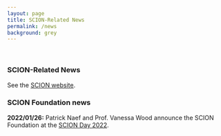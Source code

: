 ```yaml
---
layout: page
title: SCION-Related News
permalink: /news
background: grey
---
```

<br>

### SCION-Related News
See the [SCION website](https://scion-architecture.net/pages/news/).
<br>

### SCION Foundation news

**2022/01/26:**
Patrick Naef and Prof. Vanessa Wood announce the  SCION Foundation at the [SCION Day 2022](https://scion-architecture.net/pages/scion_day_2022/).

<!-- **2021/07/15:**
The Swiss National Bank and SIX embrace SCION and build SSFN, a highly secure and efficient SCION network for the finance industry. 
Press releases: 
[SIX](https://six.swiss/3en8NJw)
[SNB](https://www.snb.ch/en/mmr/reference/pre_20210715/source/pre_20210715.en.pdf)

**2021/07/11:**  
The SCION secure Internet can also support ICRC's humanitarian efforts with highly reliable and resilient communication, in case of emergency network communication is essential! How re-thinking data security could help the most vulnerable. [Article by SWISSINFO available here.](https://www.swissinfo.ch/eng/how-re-thinking-data-security-could-help-the-most-vulnerable/46766478) 

**2021/07/09:**  
Swisscom launches a premium internet offering based on SCION [swisscom.com/scion](https://www.swisscom.com/scion). 

**2021/06/22:**  
How does a path-aware architecture like SCION change interconnection agreements? Simon Scherer presents [https://cloud.inf.ethz.ch/s/67nEzKLCRJGWjnw](his work at DSN 2021).'

**2021/06/08:**  
SCION in [technology outlook 2021](https://www.satw.ch/fileadmin/user_upload/documents/02_Themen/01_Frueherkennung/Technology_Outlook_2021/SATW_Technology_Outlook_2021_EN.pdf) (p.44), published by [SATW](https://www.satw.ch/en/).

**2021/06/01:**  
Root cause of why the Internet as we know it can be so vulnerable - more about it in [this WEF article](https://www.weforum.org/agenda/2021/06/internet-connectivity-border-gateway-protocol-scion/?utm_content=168741045&utm_medium=social&utm_source=linkedin&hss_channel=lcp-25044813).

**2021/05/30:**  
Excellent [paper](https://netsec.ethz.ch/publications/papers/scherrer__novel_interconnection.pdf) about enabling novel interconnection agreements with path-aware networking architectures.

**2021/05/25:**  
SCION in P4: Congratulations to researchers at SIDN labs for successfully implementing a SCION router on a P4 platform! Read more about their work [here](https://www.sidnlabs.nl/nieuws-en-blogs/future-internet-at-terabit-speeds-scion-in-p4).

**2021/05/20:**  
The latest SCION newsletter is available [here](https://mailchi.mp/90a73969ba79/scion-newsletter-6498016), discussing the launch of the SCION Foundation and green routing.

**2021/05/17:**  
David Hausheer has published a [blogpost](https://labs.ripe.net/author/hausheer/scion-a-novel-internet-architecture/) about the recent Birds of a Feather (BoF) session about SCION at the RIPE 81 conference and will be organizing another one at RIPE 82.

**2021/03/12:**  
Sustainable aspects of SCION: See our [latest news](https://www.weforum.org/agenda/2021/03/internet-carbon-emissions-data-path-scion/) on green routing presented at WEF.

**2021/02/10:**  
SCION packets are proven to follow only authorized paths, so no Frankenpaths are possible. Congratulations to Tobias Klenze, Christoph Sprenger and David Basin for their [amazing paper](https://www.scion-architecture.net/pdf/2021-forwarding-verification.pdf) that will appear at CSF 2021.

**2021/01/25:**  
With SCIONs mechanisms for in-network source authentication and built-in defenses against reflector attacks, exploits like these would be a story of the past (dark ages of the Internet): New article available [here](https://arstechnica.com/information-technology/2021/01/ddosers-are-abusing-microsoft-rdp-to-make-attacks-more-powerful/).

**2020/12/18:**  
Cybersecurity made in Zürich: Quick [portraits](https://www.computerworld.ch/security/start-ups/cybersecurity-made-in-zuerich-2618003.html) of different startups.

**2020/11/26:**  
The new SCION newsletter is available [here](https://www.scion-architecture.net/newsletter/nl10.pdf), discussing the necessity of multi-path routing for a reliable Internet.

**2020/11/20:**  
Early research result: global SCION deployment could save 1 GW of electric power. This corresponds to 1/7th of electricity usage for all of Switzerland!

**2020/11/16:**  
Grid'5000, the French high-performance computing (HPC) testbed for experimental research, has been connected to the SCIONLab network. The connection was established in scope of Fed4FIRE+, a federation of Next Generation Internet (NGI) testbeds, and is based on two BGP-free links to the GEANT Testbed Service (GTS). Thanks to the rapid failover and multipath capability in SCION, experiments running across multiple testbeds will benefit from higher availability and higher throughput.

**2020/11/13:**  
Adrian Perrig gave the keynote at the IEEE ICNP 2020 conference. <a href="https://cloud.inf.ethz.ch/s/iF3Atz85DPMLgwc">Video</a> <a href="https://cloud.inf.ethz.ch/s/H5x8dL2w6Lqwq5M">PDF Slides</a>

**2020/10/28:**  
Congratulations to the SCIONLab team for winning the best paper award at <a href="https://icnp20.cs.ucr.edu/">ICNP 2020</a>! Their hard work over the past years has paid off. Read the paper <a href="https://netsec.ethz.ch/publications/papers/icnp2020_scionlab.pdf">here</a>.

**2020/10/26:**  
How can network stability be guaranteed in a path-aware Internet? We show how to incentivize selfish end-points to select their communication paths in a way that does not lead to load oscillation. Read the paper <a href="https://netsec.ethz.ch/publications/papers/scherrer_incentivizing_stability_2020.pdf">here</a>.

**2020/10/23:**  
If end-hosts can select their own communication path through a network (as they can in SCION), the resulting outcome can be expected to be nearly optimal - even if the end-hosts have only limited congestion Information. Read the paper <a href="https://netsec.ethz.ch/publications/papers/scherrer_value_2020.pdf">here</a>.

**2020/10/19:**  
Delegation and revocation are intertwined issues and major challenges in the web PKI. We analyzed and compared 19 schemes in a <a href="https://netsec.ethz.ch/publications/papers/sok-delegation-revocation.pdf">SoK paper</a> (recently presented at EuroS&amp;P) to try and shed light on this vast research area.

**2020/10/08:**  
At the AsiaCCS 2020 Conference, Prof. Adrian Perrig gave a keynote talk about global communication guarantees in the presence of adversaries. Look at the <a href="https://www.scion-architecture.net/newsletter/Asiaccs.pdf">presentation</a> and the <a href="https://www.scion-architecture.net/newsletter/Asiaccs.mp4">video</a> and find out how SCION can guarantee global communication.

**2020/10/05:**  
In a recent publication at the USENIX Security Symposium, we posed the question: Can packet forwarding in the Internet be highly efficient and secure at the same time? Have a look at our <a href="https://netsec.ethz.ch/publications/papers/Legner_Usenix2020_EPIC.pdf">paper</a> to get the answer!

**2020/10/01:**  
Byzantine fault-tolerant protocols are very difficult to verify — but it is time we can trust the protocols we use! <a href="https://netsec.ethz.ch/publications/papers/Logres2020.pdf">Logres</a> shows that this is possible with a provably secure design that can handle real-world use cases.

**2020/09/25:**  
Together with partners in the 2STiC programme, SIDN Labs look at emerging internet infrastructures and published a blog <a href="https://www.sidnlabs.nl/en/news-and-blogs/new-internet-infrastructures-an-introduction-to-scion">blog</a> in which they give an introduction to SCION.

**2020/09/18:**  
The news magazine "DFN Mitteilungen" includes an <a href="https://www.scion-architecture.net/newsletter/dfn.pdf">article</a>, about our SCIONLab testbed. DFN is the German National Research and Education Network, which is now providing a core AS in SCIONLab on top of their DFN-GVS (General-Virtualization-Service) infrastructure. The DFN-GVS platform enables its users to establish native SCION links with the global SCIONLab network.

**2020/06/19:**  
The new SCION newsletter is available <a href="https://www.scion-architecture.net/newsletter/nl09.pdf">here</a>, giving an overview of our research achievements, deployments and insights into use cases.

**2020/06/04:**  
Security mechanisms for BGP like RPKI and BGPsec have recently gained traction on the Internet and sparked the hope of resolving many of its security issues in the near future. In <a href="https://www.scion-architecture.net/newsletter/RPKI.pdf">this article</a>, we discuss why this hope may be premature and argue that a more fundamental redesign of the Internet's architecture is required.

**2020/05/28:**  
Huawei’s proposed ‘New IP’ has spurred intensive discussions. Check out our analysis in this <a href="https://www.scion-architecture.net/newsletter/huawei.pdf">article</a> where we put the proposal in relations to SCION and read why blindly bashing it could be premature.

**2020/04/30:**  
<a href="https://www.sidnlabs.nl/">SIDN Labs</a> is now fully connected to the global SCIONLab testbed, through BGP-free connections by SURF and GEANT. SIDN is the organization that is governing the .nl domain name space, and SIDN Labs is exploring future Internet technologies as part of the <a href="https://www.2stic.nl">2sTiC program</a>.

**2020/03/16:**  
The new SCION newsletter is available <a href="https://www.scion-architecture.net/newsletter/nl08.pdf">here</a>, giving an overview of our research achievements and latest events.

**2020/02/03:**  
Kamila Součková and Mateusz Kowalski gave a talk about SCION at the FOSDEM conference. Read here to learn how SCION improves security, availability and performance of the current Internet and how you can start using it today. Slides and video of the talk can be found <a href="https://fosdem.org/2020/schedule/event/scion/">here</a>.

**2020/01/20:**  
New LEO satellite networks promise to revolutionize ultra-low-bandwidth communication. In a new <a href="https://netsec.ethz.ch/publications/papers/ccr-ibis-2020.pdf">paper</a> we find that a path-aware network architecture is needed to obtain optimal performance. 

**2020/01/17:**  
Adrian Perrig will give a keynote presentation at SWITCH NetSec WG 2020: “New directions for high-throughput and high-security academic research communication” Link to slides <a href="https://www.scion-architecture.net/newsletter/switch.pdf">here</a> 

**2020/01/06:**  
SIDN published their main accomplishments in 2019 and mentioned SCION as one of their major pieces to investigate in future internet infrastructures. Read full article <a href="https://www.sidnlabs.nl/en/news-and-blogs/2019-in-the-rearview-mirror">here</a>.

**2019/12/05:**  
The Swiss National Bank (SNB) investigates how to make digital payment transfers more secure. Currently, they are evaluating the SCION secure Internet architecture to reduce the risk of cyber-attacks. Read full article (in German) <a href="https://www.nzz.ch/wirtschaft/dicke-luft-zwischen-den-banken-und-der-snb-ld.1524925">here</a>.

**2019/10/31:**  
The SCION day on November 6th is coming closer and we are pleased to share the detailed <a href="https://www.scion-architecture.net/newsletter/Programm_2019_final.pdf">agenda</a> with you. 

**2019/10/10:**  
SCION got mentioned by the RADAR's issue about cyber security as one of the key pillars for a sustainable cyber security strategy (p.67). According to the article, SCION revolutionises the way that packets are sent through the internet due to path-aware networking. Read <a href="https://www.thewire.ch/data/files/Radar_No_4_Cybersecurity_W.I.R.E._2019.pdf">here</a>. 

**2019/10/04:**  
Join us at the VIScon on Saturday 12th October and experience SCION in our workshop. We have created the “heir to the throne” game: Find the best path to the destinations; go around undesired ones. Win the competition by coding the best algorithm. Read more <a href="https://www.scion-architecture.net/newsletter/viscon.pdf">here</a>. VIScon is a conference for technology enthusiasts, scientists and engineers, organized by the association of computer science students at ETH Zurich. It will feature a variety of industry and academic talks, workshops, exhibitions, and coding. Registration and more info can be found <a href="https://viscon.ethz.ch">here</a>. 

**2019/09/27:**  
SIDN Labs is currently experimenting with SCION and provides in the latest blog a brief update and looks ahead at the SCION-related work they have in the pipeline. Read <a href="https://www.sidnlabs.nl/en/news-and-blogs/experimenting-with-new-internet-infrastructures-scion">here</a>. SIDN Labs has connected its network to SCIONLab, the international testbed that interconnects around thirty sites. This means they are not using the current Internet (in particular BGP and the corresponding IP routing) but the native SCION routing. To evaluate how SCION performs in practice, they are implementing the SCION protocol in P4. SCION is part of the 2STiC research programme that experiments with emerging internet architectures in collaboration with NLnet Labs. Read <a href="https://2stic.nl/enabling-trust-in-network-services-through-secure-stable-and-transparent-internets.html">here</a>.

**2019/09/19:**  
We are excitedly looking forward to the SCION Day on November 6 at ETH Zürich. We have several highlights for the day, and we will focus on use cases and recent research / deployment results. Please join us for this exciting day to celebrate our joint accomplishments, and to help us set accents for our next directions. The program overview is available <a href="https://www.scion-architecture.net/newsletter/SCION_Invitation.pdf">here</a>. <a href="https://scion-event.inf.ethz.ch/">Please register here</a>.

**2019/07/16:**  
Several major Internet outages affected millions of users around the world during the month of June. A massive Google Cloud outage took outservice for most on the U.S. east coast, affecting third-party siteslike Discord, Snap, Vimeo and several of Google's own services. Cloudflare suffered 2 outages, affecting Amazon, Linode and other major companies reliant on Cloudflare's infrastructure. Also Facebook, Twitter and Apple suffered from an outage leading to restricted user interactions. This made evident, that Internet providers need to have better routing filters. A secure Internet Architecture like SCION could prevent such Internet-related outages. Its path-aware networking ensures that packets arrive at the targeted destination, by enabling circumvention of unavailable areas. Read the full article <a href="https://techcrunch.com/2019/07/05/bad-month-for-the-internet/">here</a>.

**2019/06/21:**  
A research group at the University of Tennessee under Prof. Max Schuchard has devised a new form of DDoS attack, which they call the <a href="https://arxiv.org/pdf/1905.07673.pdf">Maestro attack</a>. In their attack, the BGP protocol is exploited to focus botnet attack traffic onto a target link in the Internet, creating congestion on the link. The Maestro attack further strengthens the Crossfire attack, which is highly effective to conduct DDoS on today's Internet. According to the researchers, although upgrades such as peer locking could help to prevent this specific attack, replacing BGP with an entirely new, next-generation system (e.g., SCION) would be the most effective solution.

**2019/06/15:**  
Security continues to be an important topic in today's Internet. With the Border Gateway Protocol (BGP) as its weakest link, many loopholes are exploited for attacks (e.g. prefix hijacking), calling for a secure Internet architecture. An alternative to BGP is the SCION protocol which has a high level of security and can be verified by network operators, so that attacks can be prevented. Trust can be restored and hijacking completely avoided due to the fact that sender and receiver can define which path a packet takes (path-aware networking). Cryptographic verification of paths is also interesting for the financial sector, as described by an <a href="https://nzzas.nzz.ch/internet-architektur-scion-wie-die-eth-das-netz-sicherer-macht-ld.1489169?reduced=true">article</a> published by NZZ (in German)

**2019/06/07:**  
The SCION secure Internet architecture could have prevented the outage on Thursday last week, when for two hours, a large chunk of European mobile traffic was rerouted through China. The incident happened, because of a BGP route leak. The Boarder Gateway Protocol (BGP), that is used to reroute traffic at the ISP level, has been known to be problematic and BGP route leaks happen on a daily basis (<a href="https://bgpstream.com">https://bgpstream.com</a>). This time however, instead of ignoring the erroneous BGP announcement, China Telecom re-announced Safe Host's information, resulting in a rerouting of European mobile networks trough China Telecom's network. SCION makes the Internet more secure through path-aware networking and preventing BGP route leaks and prefix hijacking attacks. Read the full article <a href="https://www.zdnet.com/article/for-two-hours-a-large-chunk-of-european-mobile-traffic-was-rerouted-through-china/">here</a>.

**2019/04/25:**  
The R&amp;D team of SIDN (the registry for .nl) recently launched 2STiC, a joint research program to develop and experiment with mechanisms to increase the security, stability, and transparency of internet communications. SCION is one of the selected architectures in this project and has been implemented using P4 routers. More information can be found <a href="https://www.sidnlabs.nl/a/weblog/2stic-long-read?language_id=2">here</a> and <a href="https://www.sidnlabs.nl/a/weblog/2STiC?language_id=2">here</a>.

**2019/04/18:**  
Join us on <a href="https://www.linkedin.com/showcase/scion-internet-architecture/?viewAsMember=true"> LinkedIn </a> and <a href="https://www.facebook.com/SCION-Secure-Internet-Architecture-409142279642924/?ref=bookmarks"> Facebook</a>!

**2019/04/01:**  
Read <a href="https://www.blick.ch/meinung/aus-dem-ideen-labor-eth-dem-internet-mehr-sicherheit-einimpfen-id15245689.html">here</a> the interview of ETH president Joël Mesot about internet security and the main advantages of SCION.

**2019/03/29:**  
SCION got mentioned today in the <a href="https://www.nzz.ch/finanzen/snb-oeffnet-zahlungsverkehr-fuer-fintechs-spricht-ueber-blockchain-ld.1470845">NZZ newspaper</a> as a possible solution to provide a basis for a new «Secure Swiss Finance Network».

**2019/03/15:**  
The <a href="https://en.wikipedia.org/wiki/SCION_(Internet_architecture)">wikipedia page</a> of SCION is online!

**2019/02/08:**  
"A secure internet is not science fiction" - A spotlight article has been published about Anapaya Systems and SCION. The article can be found <a href="https://www.inf.ethz.ch/news-and-events/editors-choice/spotlight-anapaya-systems.html">here</a>.

**2019/01/14:**  
SCION team member Cyrill Kraehenbuehl attended the Next Generation Internet (NGI) Zero Kickoff Meeting in Amsterdam. NGI Zero is program by the European Union that provides funding for research and development for the next generation of the Internet. More information can be found here: <a href="https://nlnet.nl/news/2018/20181201-NGIZero.html">NGI Zero news</a>, <a href="https://www.ngi.eu/about/ngi-zero/">NGI Zero main page</a>, <a href="https://nlnet.nl/discovery/">Proposal for Discovery</a>, and <a href="https://nlnet.nl/PET/">Proposal for Privancy and Trust</a>.

**2019/01/11:**  
Iranian hackers use DNS hijacking in a targeted attack to grab sensitive data. An article about the attack can be found on <a href="https://www.wired.com/story/iran-dns-hijacking/">Wired</a>.

**2018/12/28:**  
Massive Ad Fraud Scheme based on BGP Hijacking allowed attackers to steal more than $29M. SCION would have prevented this attack. More information about the incident can be found <a href="https://arstechnica.com/information-technology/2018/12/how-3ves-bgp-hijackers-eluded-the-internet-and-made-29m/">here</a> and <a href="https://www.schneier.com/blog/archives/2018/12/massive_ad_frau.html">here</a>.

**2018/10/26:**  
Yet another example on how BGP hijacking is used to redirect traffic for malicious purposes. In this case, China Telecom employs its conveniently distributed points of presence (PoPs) in western democracies’ telecommunications systems to redirect Internet traffic through China. More details can be found <a href="https://scholarcommons.usf.edu/cgi/viewcontent.cgi?article=1050&amp;context=mca">here</a>. <a href="https://www.zdnet.com/article/oracle-confirms-china-telecom-internet-traffic-misdirections/">Oracle confirms these attacks.</a>

**2018/10/12:**  
The 4th SCION newsletter is available <a href="https://www.scion-architecture.net/newsletter/nl04.pdf">here</a>, discussing our research opportunities in SCIONLab and recent research conducted by our team.

**2018/10/01:**  
Matthias Frei and Francois Wirz joined the SCIONLab team as Software Engineers. Both hold a Master's degree in Computer Science from ETH and will work on improving SCIONLab.

**2018/08/14:**  
On the commercial side, <a href="https://www.anapaya.net/">Anapaya systems</a> is continuing the ISP and customer deployment of SCION. Several corporations have obtained SCION network connections through these ISPs to the corporate SCION network. The Anapaya team is steadily growing at a recent pace of one person per month, with currently 9 developers.

**2018/07/10:**  
The 5th SCION retreat was held in the Swiss mountains. This year the SCION team met guests from academia and industry on top of the "queen of the mountains" (Rigi). We would like to thank our partners for interesting discussions and constructive feedback.

**2018/06/21:**  
SCION is now running over GEANT. The <a href="https://www.scionlab.org/">SCIONLab</a> team has deployed a SCION node in <a href="https://www.geant.org/Networks/Pan-European_network/Pages/Home.aspx">GEANTs pan-european network</a>, which is one of the most advanced and well-connected research and education networks in the world.

**2018/06/04:**  
SCIONLab now supports an automated image builder that allows users to easily fetch customized images for SCION deployment on Raspberry and Odroid devices.

**2018/05/29:**  
Recently, AnchNet (ASN 58879) <a href="https://bgpstream.com/event/138295">hijacked</a> Couldflare’s public DNS service 1.1.1.1. This has been AnchNet <a href="https://radar.qrator.net/as58879/">47th recorded prefix hijack</a>.

**2018/03/05:**  
The SCION Infographic is now available on our <a href="http://www.scion-architecture.net/pdf/SCION-Infografik.pdf">website</a> (german). It illustrates the fundamental building blocks of SCION.

**2018/03/02:**  
A new amplification attack based on memcached is currently being abused in the wild. The largest attack the amplification factor is 10000 to 51000. This service is meant to cache data and reduce the strain caused by memory intensive services. Memcached servers require no authentication, and thus are vulnerable to reflection attacks using source address spoofing. A memcached driven attack with a bandwidth of 1.3 Tbps has been launched against the software development platform github.com <a href="https://blogs.akamai.com/2018/03/memcached-fueled-13-tbps-attacks.html">(article)</a>.

**2018/02/01:**  
Juan Pardo joined the SCION team as a developer. He will mainly be working on improving SCIONLab.

**2018/01/20:**  
Swiss National Radio and Television published an <a href="https://m.srf.ch/kultur/wissen/world-web-forum/sicherheitsluecken-im-internet-schluss-mit-manipulation-eth-forscher-machen-das-netz-sicherer">article</a> about SCION (german).

**2017/12/13:**  
A major BGP routing "incident" routes traffic for big-name sites through Russia. 80 prefixes normally announced by organizations such Google, Apple, Facebook, Microsoft, Twitch, NTT Communications and Riot Games were now detected in the global BGP routing tables with a previously unknown Origin AS of 39523 (DV-LINK-AS), originating in Russia. This incident was one of almost 5000 route leaks and hijacks in the first 11 months of 2017. More information can be found <a href="https://www.manrs.org/2017/12/another-bgp-routing-incident-highlights-an-internet-without-checkpoints/">here</a> and <a href="https://arstechnica.com/information-technology/2017/12/suspicious-event-routes-traffic-for-big-name-sites-through-russia/">here</a>.

**2017/11/30:**  
The tutorials on how to set up and run a SCION node on different platforms are available <a href="https://netsec-ethz.github.io/scion-tutorials">here</a>.

**2017/11/14:**  
The SCION team was part of the Swiss Next Generation Internet (NGI) workshop hosted by Euresearch. The goals of the event were to get informed about the <a href="https://www.hub4ngi.eu/">Next Generation Internet initiative</a> of the European Commission, to provide thoughts on how a future Internet might look like by 2030, and how to get there.

**2017/10/10:**  
The SCION architecture book is available <a href="https://www.springer.com/de/book/9783319670799">in print</a> (ISBN 978-3-319-67079-9) and <a href="https://link.springer.com/book/10.1007/978-3-319-67080-5">online</a>. Additionally, we have published a <a href="http://www.scion-architecture.net/pdf/SCION-book.pdf">PDF-version</a> of the book on our publications page.

**2017/09/13:**  
The SCION lecture videos are now available on our <a href="https://www.scion-architecture.net/pages/videos">video page</a>. An overview video about the SCION architecture can also be found <a href="http://www.video.ethz.ch/events/2017/scion/8d689541-81d1-4118-9341-481d68b6eadc.html">at the ETH video portal</a>.

**2017/08/26:**  
<a href="https://bgpmon.net/bgp-leak-causing-internet-outages-in-japan-and-beyond/">BGP leak caused Internet outages in Japan and beyond</a>. Google accidentally leaked a big route table, the result of which was traffic from Japanese ISPs NTT and KDDI was sent to Google on expectation it would be treated as transit. SCION prevents such accidental BGP hijacks.

**2017/07/28:**  
Anapaya Systems is our startup to commercialize SCION technology. The <a href="https://www.anapaya.net">Anapaya Systems website</a> is now active.

**2017/07/19:**  
The <a href="https://datatracker.ietf.org/group/panrg/about/">Path Aware Networking Research Group (PANRG)</a>, a proposed research group of the IRTF, had the first meeting at the IETF meeting in Prague. Brian Trammell did an excellent job to establish the research group, which received broad support from the community. We also presented SCION as an architecture for path awareness. Here are the meeting <a href="https://datatracker.ietf.org/meeting/99/minutes/panrg">notes</a>. The next meeting will be at the IETF in Singapore in November.

**2017/06/23:**  
We have published an <a href="https://www.scion-architecture.net/pdf/2017-IoTdefense.pdf">article</a> about effect mitigation of IoT attacks in future Internet architectures.

**2017/06/23:**  
Article by Stefan Betschon in NZZ <a href="https://www.nzz.ch/digital/informationssicherheit-schafft-ein-zwei-viele-internets-ld.1302373">"Schafft ein, zwei... viele Internets!"</a>.

**2017/06/15:**  
Article by Felix Würsten in ETH Globe "A new foundation". The article is on pages 13 and 14 in the PDF, and on pages 25 and 26 in the print version. <a href="https://www.ethz.ch/content/dam/ethz/common/docs/media/globe/2017/170604_ETH_Globe_0217_EN_WEB_doppel.pdf">PDF in English</a> and in <a href="https://www.ethz.ch/content/dam/ethz/common/docs/media/globe/2017/170604_ETH_Globe_0217_DE_WEB_doppel.pdf">German</a>.

**2017/06/13:**  
HIDDEN COBRA is North Koreaâs DDoS Botnet Infrastructure. It has been used by cyber actors of the North Korean government to target the media, aerospace, financial, and critical infrastructure sectors in the United States and globally. SCION would help to ensure communication despite attacks. <a href="https://www.us-cert.gov/ncas/alerts/TA17-164A">CERT TA17-164A</a>

**2017/06/12:**  
The CrashOverride Malware is an extensible platform that could be used to target critical infrastructure sectors <a href="https://www.us-cert.gov/ncas/alerts/TA17-163A">(CERT TA17-163A)</a>. Wired Magazine published an interesting <a href="https://www.wired.com/story/crash-override-malware/">article</a>. What is interesting about CrashOverride is that it can operate disconnected from the Internet. Thus, it is important to run a secure routing protocol, even in networks that claim to be secure because they are disconnected from the Internet. The SCION secure routing protocol could help in those cases.

**2017/06/09:**  
Today, a 10Gbit Fiber cross-connect was installed between two SCION border routers at CERN, Geneva. This allows native SCION communication between the two SCION ASes located in CERN premises of our collaborating ISPs: Swisscom and SWITCH. Many thanks to these ISPs for supporting SCION.

**2017/05/28:**  
The Sonntagszeitung publishes an article on <a href="http://desktop.12app.ch/articles/23906918">SCION</a> (german).

**2017/05/26:**  
A near-final draft of the <a href="/pdf/SCION-book.pdf">SCION book</a> is completed.

**2017/05/25:**  
The June issue of <a href="https://cacm.acm.org/magazines/2017/6">Communications of the ACM</a> features an article on <a href="https://cacm.acm.org/magazines/2017/6/217735-the-scion-internet-architecture/fulltext">"The SCION Internet Architecture"</a>.

**2017/05/08:**  
Sergiu Costea joins the Network Security Group at ETH Zurich.

**2017/04/23:**  
The paper <a href="/pdf/2017-killswitch.pdf">"Internet Kill Switches Demystified"</a> is presented at the European Workshop on Systems Security (EuroSec).

**2017/04/06:**  
The paper <a href="/pdf/2017-replay.pdf">"The Case for In-Network Replay Suppression"</a> is presented at ACM Asia Conference on Computer and Communications Security (AsiaCCS).

**2017/03/03:**  
The paper <a href="/pdf/2017-multipath.pdf"> "Deadline-Aware Multipath Communication: An Optimization Problem"</a> is accepted and will be presented at the IEEE/IFIP International Conference on Dependable Systems and Networks (DSN) in June 2017.

**2016/07/10:**  
The 4th SCION retreat starts in the Swiss mountains (in Kandersteg). We are happy to welcome our industry partners, our researchers, and the developer team.

**2016/02/22:**  
<a href="/pdf/2016-SIBRA.pdf">SIBRA, our defense against Distributed Denial of Service (DDoS) attacks,</a> is presented at <a href="http://www.internetsociety.org/events/ndss-symposium-2016">NDSS</a> in San Diego, USA.

**2015/07/26:**  
HORNET, our high-speed anonymous communication architecture makes headlines worldwide. <a href="http://arstechnica.com/information-technology/2015/07/researchers-claim-theyve-developed-a-better-faster-tor/">Ars Technica</a>, <a href="http://www.bbc.com/news/technology-33639436">BBC</a>, <a href="http://www.engadget.com/2015/07/23/tor-hornet-privacy/">Engadget</a>, <a href="http://motherboard.vice.com/read/there-is-a-faster-alternative-to-tor-but-we-have-no-idea-if-itll-work">VICE</a>, <a href="http://www.theregister.co.uk/2015/07/24/hornet_highspeed_onion_routing_at_the_network_layer/">The Register</a>.

**2015/01/12:**  
The telecommunications provider <a href="http://ict.swisscom.ch/2015/01/rethinking-the-internet-architecture-are-you-crazy/">Swisscom</a> shows high interest in our endeavor and reports about our activities.

**2014/12/13:**  
The Swiss television channel <a href="http://www.rts.ch/play/tv/le-19h30/video/une-equipe-de-lepfz-tente-de-mettre-au-point-un-reseau-internet-plus-fiable-avec-linvention-dun-nouveau-protocole?id=6382412">RTS</a> shows a brief introduction to SCION (french).

**2014/11/03:**  
The <a href="https://agenda.weforum.org/2014/11/internet-need-rebooting/">World Economic Forum's Agenda</a> argues why the Internet needs a reboot.

**2014/09/25:**  
<a href="http://www.heise.de/tr/artikel/Neustart-fuer-das-Internet-2301780.html">Technology Review</a> reports about a restart of the Internet (german).

**2014/09/19:**  
The <a href="https://www.ethz.ch/en/news-and-events/eth-news/news/2014/09/simple-safe-reliable.html">Globe Magazine of ETH Zurich</a> quotes SCION as "simple, safe, reliable". There is also a <a href="https://www.ethz.ch/de/news-und-veranstaltungen/eth-news/news/2014/09/einfach-sicher-zuverlaessig.html">german version</a>.

**2014/06/01:**  
The Swiss newspapers <a href="http://www.tagesanzeiger.ch/digital/internet/ETH-arbeitet-an-InternetNeustart/story/10097755">"Tagesanzeiger"</a> and <a href="http://bo.bernerzeitung.ch/digital/internet/ETH-arbeitet-an-InternetNeustart/story/10097755">"Berner Oberländer"</a> report about SCION (german).

**2014/06/01:**  
The Swiss online journal <a href="http://www.watson.ch/!100859848">watson.ch</a> posts "Internet reloaded" (german).

**2011/10/03:**  
<a href="http://www.economist.com/blogs/babbage/2011/10/internet-routing">The Economist</a> talks about routing, hijacking, and the role of SCION.

 -->